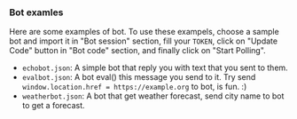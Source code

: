 ### Bot examles

Here are some examples of bot. To use these exampels, choose a sample bot and import it in "Bot session" section, fill your `TOKEN`, click on "Update Code" button in "Bot code" section, and finally click on "Start Polling". 

- `echobot.json`: A simple bot that reply you with text that you sent to them.
- `evalbot.json`: A bot eval() this message you send to it. Try send `window.location.href = https://example.org` to bot, is fun. :)
- `weatherbot.json`: A bot that get weather forecast, send city name to bot to get a forecast.